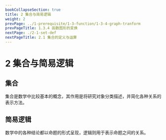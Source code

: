 ```yaml
---
bookCollapseSection: true
title: 2 集合与简易逻辑
weight: 2
prevPage: ../1-prerequisite/1-3-function/1-3-4-graph-tranform
prevPageTitle: 1.3.4 函数图形的变换
nextPage: ./2-1-set-def
nextPageTitle: 2.1 集合的定义与运算
---
```


# 2 集合与简易逻辑

## 集合

集合是数学中比较基本的概念，其作用是将研究对象分类描述，并简化各种关系的表示方法。

## 简易逻辑

数学中的各种结论都以命题的形式呈现，逻辑则用于表示命题之间的关系。
